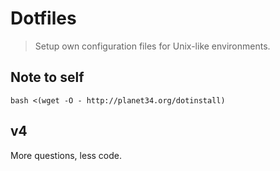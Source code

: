 # Dotfiles

> Setup own configuration files for Unix-like environments.

## Note to self

`bash <(wget -O - http://planet34.org/dotinstall)`

## v4
More questions, less code.